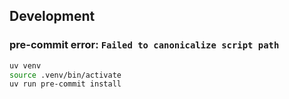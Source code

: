 ## Development

### pre-commit error: `Failed to canonicalize script path`
```bash
uv venv
source .venv/bin/activate
uv run pre-commit install
```